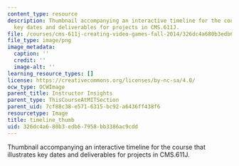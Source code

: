 ```yaml
---
content_type: resource
description: Thumbnail accompanying an interactive timeline for the course that illustrates
  key dates and deliverables for projects in CMS.611J.
file: /courses/cms-611j-creating-video-games-fall-2014/326dc4a680b3edb67958bb3386ac9cdd_timeline_thumb.png
file_type: image/png
image_metadata:
  caption: ''
  credit: ''
  image-alt: ''
learning_resource_types: []
license: https://creativecommons.org/licenses/by-nc-sa/4.0/
ocw_type: OCWImage
parent_title: Instructor Insights
parent_type: ThisCourseAtMITSection
parent_uid: 7cf88c38-e571-6315-bc92-a6436ff438f6
resourcetype: Image
title: timeline_thumb
uid: 326dc4a6-80b3-edb6-7958-bb3386ac9cdd
---
```

Thumbnail accompanying an interactive timeline for the course that illustrates key dates and deliverables for projects in CMS.611J.